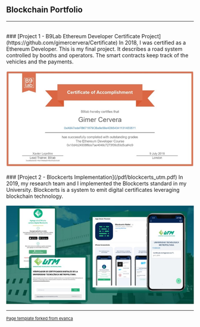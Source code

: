 ## Blockchain Portfolio
---
<br>
### [Project 1 - B9Lab Ethereum Developer Certificate Project](https://github.com/gimercervera/Certificate)
In 2018, I was certified as a Ethereum Developer. This is my final project. It describes a road system controlled by booths and operators. The smart contracts keep track of the vehicles and the payments.
<br><br>
<a href="https://github.com/gimercervera/Certificate" target="_blank"><img src="images/certificate.jpg?raw=true"/></a>
<br><br>
### [Project 2 - Blockcerts Implementation](/pdf/blockcerts_utm.pdf)
In 2019, my research team and I implemented the Blockcerts standard in my University. Blockcerts is a system to emit digital certificates leveraging blockchain technology.
<br><br>
<a href="/pdf/blockcerts_utm.pdf" target="_blank"><img src="images/utm_certs.jpg?raw=true"/>

---
<p style="font-size:11px">Page template forked from <a href="https://github.com/evanca/quick-portfolio" target="_blank">evanca</a></p>
<!-- Remove above link if you don't want to attibute -->
